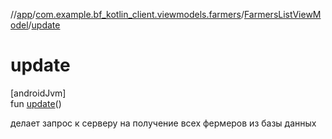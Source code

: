 //[app](../../../index.md)/[com.example.bf_kotlin_client.viewmodels.farmers](../index.md)/[FarmersListViewModel](index.md)/[update](update.md)

# update

[androidJvm]\
fun [update](update.md)()

делает запрос к серверу на получение всех фермеров из базы данных
